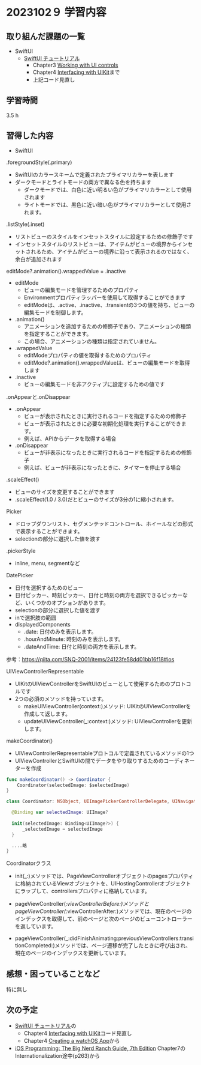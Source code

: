 # 2023102９ 学習内容

## 取り組んだ課題の一覧

- SwiftUI
  - [SwiftUI チュートリアル](https://developer.apple.com/tutorials/swiftui#swiftui-essentials)
    - Chapter3 [Working with UI controls](https://developer.apple.com/tutorials/swiftui/working-with-ui-controls)
    - Chapter4 [Interfacing with UIKit](https://developer.apple.com/tutorials/swiftui/interfacing-with-uikit)まで
    - 上記コード見直し
  
## 学習時間

3.5 h

## 習得した内容

- SwiftUI

.foregroundStyle(.primary)

- SwiftUIのカラースキームで定義されたプライマリカラーを表します
- ダークモードとライトモードの両方で異なる色を持ちます
  - ダークモードでは、白色に近い明るい色がプライマリカラーとして使用されます
  - ライトモードでは、黒色に近い暗い色がプライマリカラーとして使用されます。

.listStyle(.inset)

- リストビューのスタイルをインセットスタイルに設定するための修飾子です
- インセットスタイルのリストビューは、アイテムがビューの境界からインセットされるため、アイテムがビューの境界に沿って表示されるのではなく、余白が追加されます

editMode?.animation().wrappedValue = .inactive

- editMode
  - ビューの編集モードを管理するためのプロパティ
  - Environmentプロパティラッパーを使用して取得することができます
  - editModeは、.active、.inactive、.transientの3つの値を持ち、ビューの編集モードを制御します。
- .animation()
  - アニメーションを追加するための修飾子であり、アニメーションの種類を指定することができます。
  - この場合、アニメーションの種類は指定されていません。
- .wrappedValue
  - editModeプロパティの値を取得するためのプロパティ
  - editMode?.animation().wrappedValueは、ビューの編集モードを取得します
- .inactive
  - ビューの編集モードを非アクティブに設定するための値です

.onAppearと.onDisappear

- .onAppear
  - ビューが表示されたときに実行されるコードを指定するための修飾子
  - ビューが表示されたときに必要な初期化処理を実行することができます。
  - 例えば、APIからデータを取得する場合
- .onDisappear
  - ビューが非表示になったときに実行されるコードを指定するための修飾子
  - 例えば、ビューが非表示になったときに、タイマーを停止する場合

.scaleEffect()

- ビューのサイズを変更することができます
- .scaleEffect(1.0 / 3.0)だとビューのサイズが3分の1に縮小されます。

Picker

- ドロップダウンリスト、セグメンテッドコントロール、ホイールなどの形式で表示することができます。
- selectionの部分に選択した値を渡す

.pickerStyle

- inline, menu, segmentなど

DatePicker

- 日付を選択するためのビュー
- 日付ピッカー、時刻ピッカー、日付と時刻の両方を選択できるピッカーなど、いくつかのオプションがあります。
- selectionの部分に選択した値を渡す
- inで選択肢の範囲
- displayedComponents
  - .date: 日付のみを表示します。
  - .hourAndMinute: 時刻のみを表示します。
  - .dateAndTime: 日付と時刻の両方を表示します。

参考：<https://qiita.com/SNQ-2001/items/24123fe58dd01bb16f18#ios>

UIViewControllerRepresentable

- UIKitのUIViewControllerをSwiftUIのビューとして使用するためのプロトコルです
- 2つの必須のメソッドを持っています。
  - makeUIViewController(context:)メソッド: UIKitのUIViewControllerを作成して返します。
  - updateUIViewController(_:context:)メソッド: UIViewControllerを更新します。

makeCoordinator()

- UIViewControllerRepresentableプロトコルで定義されているメソッドの1つ
- UIViewControllerとSwiftUIの間でデータをやり取りするためのコーディネーターを作成

```swift
func makeCoordinator() -> Coordinator {
    Coordinator(selectedImage: $selectedImage)
}

class Coordinator: NSObject, UIImagePickerControllerDelegate, UINavigationControllerDelegate {

  @Binding var selectedImage: UIImage?
        
  init(selectedImage: Binding<UIImage?>) {
      _selectedImage = selectedImage
  }

  ....略
}

```

Coordinatorクラス

- init(_:)メソッドでは、PageViewControllerオブジェクトのpagesプロパティに格納されているViewオブジェクトを、UIHostingControllerオブジェクトにラップして、controllersプロパティに格納しています。

- pageViewController(_:viewControllerBefore:)メソッドとpageViewController(_:viewControllerAfter:)メソッドでは、現在のページのインデックスを取得して、前のページと次のページのビューコントローラーを返しています。

- pageViewController(_:didFinishAnimating:previousViewControllers:transitionCompleted:)メソッドでは、ページ遷移が完了したときに呼び出され、現在のページのインデックスを更新しています。

## 感想・困っていることなど

特に無し

## 次の予定

- [SwiftUI チュートリアル](https://developer.apple.com/tutorials/swiftui#swiftui-essentials)の
  - Chapter4 [Interfacing with UIKit](https://developer.apple.com/tutorials/swiftui/interfacing-with-uikit)コード見直し
  - Chapter4 [Creating a watchOS App](https://developer.apple.com/tutorials/swiftui/creating-a-watchos-app)から
- [iOS Programming: The Big Nerd Ranch Guide, 7th Edition](https://www.informit.com/store/ios-programming-the-big-nerd-ranch-guide-9780135264027) Chapter7のInternationalization途中(p263)から
